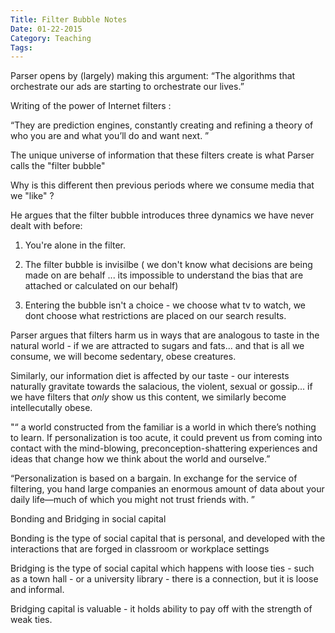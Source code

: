 ```yaml
---
Title: Filter Bubble Notes
Date: 01-22-2015
Category: Teaching
Tags: 
---
```


Parser opens by (largely) making this argument: “The algorithms that orchestrate our ads are starting to orchestrate our lives.”


Writing of the power of Internet filters :

“They are prediction engines, constantly creating and refining a theory of who you are and what you’ll do and want next. ”

The unique universe of information that these filters create is what Parser calls the "filter bubble"
 
Why is this different then previous periods where we consume media that we "like" ? 

 He argues that the filter bubble introduces three dynamics we have never dealt with before: 

 1. You're alone in the filter. 
 
 2. The filter bubble is invisilbe ( we don't know what decisions are being made on are behalf ... its impossible to understand the bias that are attached or calculated on our behalf)
 
 3. Entering the bubble isn't a choice - we choose what tv to watch, we dont choose what restrictions are placed on our search results. 

Parser argues that filters harm us in ways that are analogous to taste in the natural world - if we are attracted to sugars and fats... and that is all we consume, we will become sedentary, obese creatures. 

Similarly, our information diet is affected by our taste - our interests naturally gravitate towards the salacious, the violent, sexual or gossip... if we have filters that *only* show us this content, we similarly become intellecutally obese. 

"“ a world constructed from the familiar is a world in which there’s nothing to learn. If personalization is too acute, it could prevent us from coming into contact with the mind-blowing, preconception-shattering experiences and ideas that change how we think about the world and ourselve.”

“Personalization is based on a bargain. In exchange for the service of filtering, you hand large companies an enormous amount of data about your daily life—much of which you might not trust friends with. ”

Bonding and Bridging in social capital

Bonding is the type of social capital that is personal, and developed with the interactions that are forged in classroom or workplace settings

Bridging is the type of social capital which happens with loose ties - such as a town hall - or a university library - there is a connection, but it is loose and informal. 

Bridging capital is valuable - it holds ability to pay off with the strength of weak ties. 

